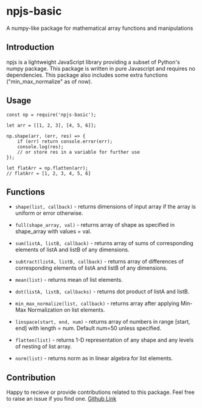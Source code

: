 # npjs-basic

A numpy-like package for mathematical array functions and manipulations

## Introduction

npjs is a lightweight JavaScript library providing a subset of Python's numpy package. This package is written in pure Javascript and requires no dependencies. This package also includes some extra functions ("min_max_normalize" as of now).

## Usage

```
const np = require('npjs-basic');

let arr = [[1, 2, 3], [4, 5, 6]];

np.shape(arr, (err, res) => {
    if (err) return console.error(err);
    console.log(res);
    // or store res in a variable for further use
});

let flatArr = np.flatten(arr);
// flatArr = [1, 2, 3, 4, 5, 6]
```

## Functions

- ```shape(list, callback)``` - returns dimensions of input array if the array is uniform or error otherwise.

- ```full(shape_array, val)``` - returns array of shape as specified in shape_array with values = val.

- ```sum(listA, listB, callback)``` - returns array of sums of corresponding elements of listA and listB of any dimensions.

- ```subtract(listA, listB, callback)``` - returns array of differences of corresponding elements of listA and listB of any dimensions.

- ```mean(list)``` - returns mean of list elements.

- ```dot(listA, listB, callbacks)``` - returns dot product of listA and listB.

- ```min_max_normalize(list, callback)``` - returns array after applying Min-Max Normalization on list elements.

- ```linspace(start, end, num)``` - returns array of numbers in range [start, end] with length = num. Default num=50 unless specified.

- ```flatten(list)``` - returns 1-D representation of any shape and any levels of nesting of list array.

- ```norm(list)``` - returns norm as in linear algebra for list elements.

## Contribution

Happy to recieve or provide contributions related to this package. Feel free to raise an issue if you find one. [Github Link](https://github.com/hrishibawane/npjs)
